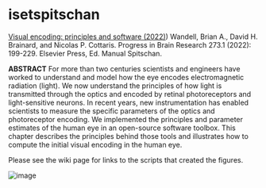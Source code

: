 # isetspitschan


[Visual encoding:  principles and software (2022)](https://stanford.edu/~wandell/data/papers/2022_ISETBio_VisualEncoding.pdf))
Wandell, Brian A., David H. Brainard, and Nicolas P. Cottaris.
Progress in Brain Research 273.1 (2022): 199-229.
Elsevier Press, Ed. Manual Spitschan.

**ABSTRACT**
For more than two centuries scientists and engineers have worked to understand and model how the eye encodes electromagnetic radiation (light). We now understand the principles of how light is transmitted through the optics and encoded by retinal photoreceptors and light-sensitive neurons. In recent years, new instrumentation has enabled scientists to measure the specific parameters of the optics and photoreceptor encoding. We implemented the principles and parameter estimates of the human eye in an open-source software toolbox. This chapter describes the principles behind those tools and illustrates how to compute the initial visual encoding in the human eye.

Please see the wiki page for links to the scripts that created the figures.

![image](https://github.com/user-attachments/assets/62b2d5ce-7847-4edb-a365-eadea01ca400)

